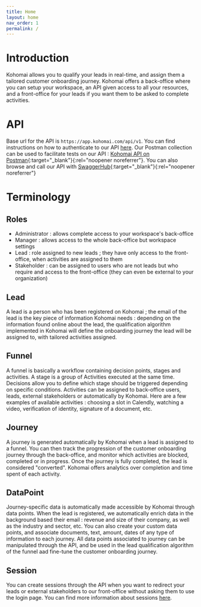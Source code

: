 ```yaml
---
title: Home
layout: home
nav_order: 1
permalink: /
---
```


# Introduction

Kohomai allows you to qualify your leads in real-time, and assign them a tailored customer onboarding journey.
Kohomai offers a back-office where you can setup your workspace, an API given access to all your resources, and a front-office for your leads if you want them to be asked to complete activities.

# API

Base url for the API is ``https://app.kohomai.com/api/v1``.
You can find instructions on how to authenticate to our API [here](/pages/API%20authentication.html).
Our Postman collection can be used to facilitate tests on our API : [Kohomai API on Postman](https://kohomai.postman.co/workspace/Kohomai~79462e29-fc9a-4b2c-8d41-bc662701b9da/collection/19855856-94cfa45e-58ff-4eeb-b1a3-7137759a6e4c?action=share&creator=19855856){:target="_blank"}{:rel="noopener noreferrer"}.
You can also browse and call our API with [SwaggerHub](https://app.swaggerhub.com/apis-docs/Kohomai/api){:target="_blank"}{:rel="noopener noreferrer"}

# Terminology

## Roles

* Administrator : allows complete access to your workspace's back-office
* Manager : allows access to the whole back-office but workspace settings
* Lead : role assigned to new leads ; they have only access to the front-office, when activities are assigned to them
* Stakeholder : can be assigned to users who are not leads but who require and access to the front-office (they can even be external to your organization)

## Lead

A lead is a person who has been registered on Kohomai ; the email of the lead is the key piece of information Kohomai needs : depending on the information found online about the lead, the qualification algorithm implemented in Kohomai will define the onboarding journey the lead will be assigned to, with tailored activities assigned.

## Funnel

A funnel is basically a workflow containing decision points, stages and activities. A stage is a group of Activities executed at the same time. Decisions allow you to define which stage should be triggered depending on specific conditions. Activities can be assigned to back-office users, leads, external stakeholders or automatically by Kohomai. Here are a few examples of available activities : choosing a slot in Calendly, watching a video, verification of identity, signature of a document, etc.

## Journey

A journey is generated automatically by Kohomai when a lead is assigned to a funnel. You can then track the progression of the customer onboarding journey through the back-office, and monitor which activities are blocked, completed or in progress. Once the journey is fully completed, the lead is considered "converted". Kohomai offers analytics over completion and time spent of each activity.

## DataPoint

Journey-specific data is automatically made accessible by Kohomai through data points. When the lead is registered, we automatically enrich data in the background based their email : revenue and size of their company, as well as the industry and sector, etc. You can also create your custom data points, and associate documents, text, amount, dates of any type of information to each journey. All data points associated to journey can be manipulated through the API, and be used in the lead qualification algorithm of the funnel aad fine-tune the customer onboarding journey.

## Session

You can create sessions through the API when you want to redirect your leads or external stakeholders to our front-office without asking them to use the login page. You can find more information about sessions [here](/Front-office%20session.html).
